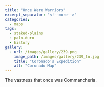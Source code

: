 ```yaml
---
title: "Once Were Warriors"
excerpt_separator: "<!--more-->"
categories:
  - maps
tags:
  - staked-plains
  - palo-duro
  - history
gallery:
  - url: /images/gallery/239.png
    image_path: /images/gallery/239_tn.jpg
    title: "Coronado‘s Expedition"
    alt: "Coronado Map"  
---
```


The vastness that once was Commancheria.

